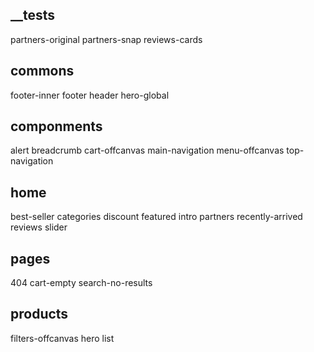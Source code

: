 ## __tests

partners-original
partners-snap
reviews-cards

## commons

footer-inner
footer
header
hero-global

## componments

alert
breadcrumb
cart-offcanvas
main-navigation
menu-offcanvas
top-navigation

## home
best-seller
categories
discount
featured
intro
partners
recently-arrived
reviews
slider

## pages
404
cart-empty
search-no-results

## products
filters-offcanvas
hero
list
